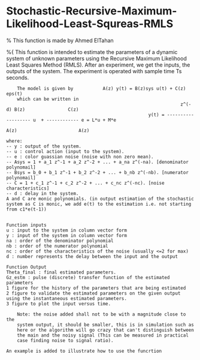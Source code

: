 # Stochastic-Recursive-Maximum-Likelihood-Least-Squreas-RMLS
% This function is made by Ahmed ElTahan

%{
        This function is intended to estimate the parameters of a dynamic
        system of unknown parameters using the Recursive Maximum Likelihood Least Squares Method (RMLS).
        After an experiment, we get the inputs, the outputs of the system. 
        The experiment is operated with sample time Ts seconds. 
                                    
        The model is given by           A(z) y(t) = B(z)sys u(t) + C(z) eps(t) 
        which can be written in
                                                                     z^(-d) B(z)                C(z)
                                                         y(t) = ------------------- u  + ------------ e = L*u + M*e
                                                                         A(z)                       A(z)

    where:
    -- y : output of the system.
    -- u : control action (input to the system).
    -- e : color guassian noise (noise with non zero mean).
    -- Asys = 1 + a_1 z^-1 + a_2 z^-2 + ... + a_na z^(-na). [denominator polynomail]
    -- Bsys = b_0 + b_1 z^-1 + b_2 z^-2 + ... + b_nb z^(-nb). [numerator polynomail]
    -- C = 1 + c_1 z^-1 + c_2 z^-2 + ... + c_nc z^(-nc). [noise characteristics]
    -- d : delay in the system.
    A and C are monic polynomials. (in output estimation of the stochastic
    system as C is monic, we add e(t) to the estimation i.e. not starting from c1*e(t-1))


    Function inputs
    u : input to the system in column vector form
    y : input of the system in column vector form
    na : order of the denominator polynomial
    nb : order of the numerator polynomial
    nc : order of the characteristics of the noise (usually <=2 for max)
    d : number represents the delay between the input and the output
    
    Function Output
    Theta_final : final estimated parameters.
    Gz_estm : pulse (discrete) transfer function of the estimated parameters
    1 figure for the history of the parameters that are being estimated
    2 figure to validate the estimated parameters on the given output
    using the instantaneous estimated parameters.
    3 figure to plot the input versus time.

        Note: the noise added shall not to be with a magnitude close to the
        system output, it should be smaller, this is in simulation such as
        here or the algorithm will go crazy that can't distinguish between
        the main and the noisy signal (This can be measured in practical 
        case finding noise to signal ratio).

    An example is added to illustrate how to use the funcrtion
